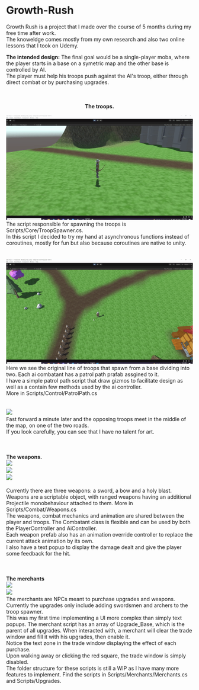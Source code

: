 # Growth-Rush
Growth Rush is a project that I made over the course of 5 months during my free time after work. <br>
The knoweldge comes mostly from my own research and also two online lessons that I took on Udemy.<br>


<strong>The intended design:</strong>
The final goal would be a single-player moba, where the player starts in a base on a symetric map and the other base is controlled by AI.<br>
The player must help his troops push against the AI's troop, either through direct combat or by purchasing upgrades.<br>
<br>
<br>
<p align="center">
<strong>The troops.</strong><br>
 
<img src="./GameplayGifs/TroopsSpawning.gif"><br>
The script responsible for spawning the troops is Scripts/Core/TroopSpawner.cs.<br>
In this script I decided to try my hand at asynchronous functions instead of coroutines, mostly for fun but also because coroutines are native to unity.<br>
<br>
<br>
<img src="./GameplayGifs/PatrolPath.gif"><br>
Here we see the original line of troops that spawn from a base dividing into two. Each ai combatant has a patrol path prafab assgined to it.<br>
I have a simple patrol path script that draw gizmos to facilitate design as well as a contain few methods used by the ai controller.<br>
More in Scripts/Control/PatrolPath.cs<br>
 <br>
 <br>
<img src="./GameplayGifs/TroopsCombat.gif"><br>
Fast forward a minute later and the opposing troops meet in the middle of the map, on one of the two roads.<br>
If you look carefully, you can see that I have no talent for art.<br>
 <br>
 <br>
 <br>
 <strong>The weapons.</strong><br>
 <img src="./GameplayGifs/PlayerSword.gif"><br>
 <img src="./GameplayGifs/PlayerBow.gif"><br>
 <img src="./GameplayGifs/PlayerMagic.gif"><br>
 <br>
 Currently there are three weapons: a sword, a bow and a holy blast. Weapons are a scriptable object, with ranged weapons having an additional Projectile monobehaviour attached to them. More in Scripts/Combat/Weapons.cs<br>
 The weapons, combat mechanics and animation are shared between the player and troops. The Combatant class is flexible and can be used by both the PlayerController and AiController.<br>
 Each weapon prefab also has an animation override controller to replace the current attack animation by its own.<br>
 I also have a text popup to display the damage dealt and give the player some feedback for the hit.<br>
 <br>
 <br>
 <br>
 <strong>The merchants</strong><br>
 <img src="./GameplayGifs/BuySword.gif"><br>
 <img src="./GameplayGifs/BuyArcherUpgrade.gif"><br>
 The merchants are NPCs meant to purchase upgrades and weapons. Currently the upgrades only include adding swordsmen and archers to the troop spawner.<br>
 This was my first time implementing a UI more complex than simply text popups. The merchant script has an array of Upgrade_Base, which is the parent of all upgrades. When interacted with, a merchant will clear the trade window and fill it with his upgrades, then enable it.<br>
Notice the text zone in the trade window displaying the effect of each purchase.<br>
 Upon walking away or clicking the red square, the trade window is simply disabled.<br>
 The folder structure for these scripts is still a WIP as I have many more features to implement. Find the scripts in Scripts/Merchants/Merchants.cs and Scripts/Upgrades.
</p>
